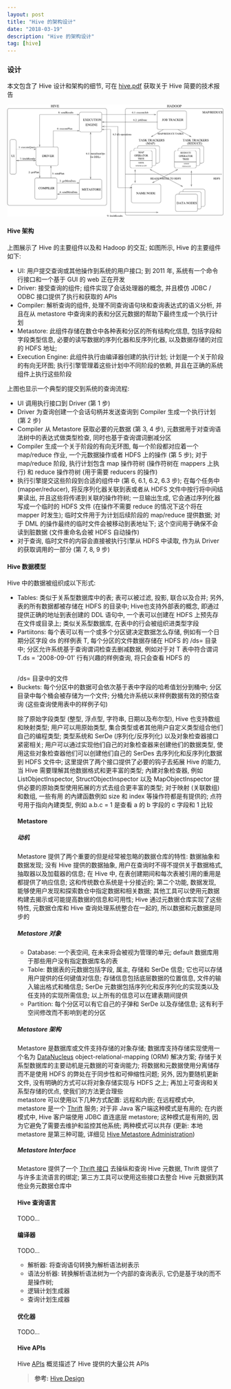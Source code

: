 ```yaml
---
layout: post
title: "Hive 的架构设计"
date: "2018-03-19"
description: "Hive 的架构设计"
tag: [hive]
---
```


### 设计
本文包含了 Hive 设计和架构的细节, 可在  [hive.pdf](https://cwiki.apache.org/confluence/display/Hive/Design#) 获取关于 Hive 简要的技术报告

![Image](/images/posts/2018-03-19-design-of-hive-architecture/1.png)

#### Hive 架构
上图展示了 Hive 的主要组件以及和 Hadoop 的交互; 如图所示, Hive 的主要组件如下:
- UI: 用户提交查询或其他操作到系统的用户接口; 到 2011 年, 系统有一个命令行接口和一个基于 GUI 的 web 正在开发
-  Driver: 接受查询的组件; 组件实现了会话处理器的概念, 并且模仿 JDBC / ODBC 接口提供了执行和获取的 APIs
- Compiler: 解析查询的组件, 处理不同查询语句块和查询表达式的语义分析, 并且在从 metastore 中查询来的表和分区元数据的帮助下最终生成一个执行计划
-  Metastore: 此组件存储在数仓中各种表和分区的所有结构化信息, 包括字段和字段类型信息, 必要的读写数据的序列化器和反序列化器, 以及数据存储的对应的 HDFS 地址;
- Execution Engine: 此组件执行由编译器创建的执行计划; 计划是一个关于阶段的有向无环图; 执行引擎管理着这些计划中不同阶段的依赖, 并且在正确的系统组件上执行这些阶段

上图也显示一个典型的提交到系统的查询流程:
- UI 调用执行接口到 Driver (第 1 步)
- Driver 为查询创建一个会话句柄并发送查询到 Compiler 生成一个执行计划 (第 2 步)
- Compiler 从 Metastore 获取必要的元数据 (第 3, 4 步), 元数据用于对查询语法树中的表达式做类型检查, 同时也基于查询谓词删减分区
- Compiler 生成一个关于阶段的有向无环图, 每一个阶段都对应着一个 map/reduce 作业, 一个元数据操作或者 HDFS 上的操作 (第 5 步); 对于 map/reduce 阶段, 执行计划包含 map 操作符树 (操作符树在 mappers 上执行) 和 reduce 操作符树 (用于需要 reducers 的操作)
- 执行引擎提交这些阶段到合适的组件中 (第 6, 6.1, 6.2, 6.3 步); 在每个任务中 (mapper/reducer), 将反序列化器关联到表或者从 HDFS 文件中按行将中间结果读出, 并且这些将传递到关联的操作符树; 一旦输出生成, 它会通过序列化器写成一个临时的 HDFS 文件 (在操作不需要 reduce 的情况下这个将在 mapper 时发生); 临时文件用于为计划后续阶段的 map/reduce 提供数据; 对于 DML 的操作最终的临时文件会被移动到表地址下; 这个空间用于确保不会读到脏数据 (文件重命名会被 HDFS 自动操作)
- 对于查询, 临时文件的内容会直接被执行引擎从 HDFS 中读取, 作为从 Driver 的获取调用的一部分 (第 7, 8, 9 步)

#### Hive 数据模型
Hive 中的数据被组织成以下形式:
- Tables: 类似于关系型数据库中的表; 表可以被过滤, 投影, 联合以及合并; 另外, 表的所有数据都被存储在 HDFS 的目录中; Hive也支持外部表的概念, 即通过提供正确的地址到表创建的 DDL 语句中, 一个表可以创建在 HDFS 上预先存在文件或目录上; 类似关系型数据库, 在表中的行会被组织进类型字段
- Partiitons: 每个表可以有一个或多个分区键决定数据怎么存储, 例如有一个日期分区字段 ds 的样例表 T, 每个分区的文件数据存储在 HDFS 的 <table location>/ds=<date> 目录中; 分区允许系统基于查询谓词检查去删减数据, 例如对于对 T 表中符合谓词 T.ds = '2008-09-01' 行有兴趣的样例查询, 将只会查看 HDFS 的 <table location>/ds=<date> 目录中的文件
-  Buckets: 每个分区中的数据可会依次基于表中字段的哈希值划分到桶中; 分区目录中每个桶会被存储为一个文件; 分桶允许系统以来样例数据有效的预估查询 (这些查询使用表中的样例子句)


除了原始字段类型 (整型, 浮点型, 字符串, 日期以及布尔型), Hive 也支持数组和映射类型; 用户可以用原始类型, 集合类型或者其他用户自定义类型组合他们自己的编程类型; 类型系统和 SerDe (序列化/反序列化) 以及对象检查器接口紧密相关; 用户可以通过实现他们自己的对象检查器来创建他们的数据类型, 使用这些对象检查器他们可以创建他们自己的 SerDes 去序列化和反序列化数据到 HDFS 文件中; 这里提供了两个接口提供了必要的钩子去拓展 Hive 的能力, 当 Hive 需要理解其他数据格式和更丰富的类型; 內建对象检查器, 例如 ListObjectInspector, StructObjectInspector 以及 MapObjectInspector 提供必要的原始类型使用拓展的方式去组合更丰富的类型; 对于映射 (关联数组) 和数组, 一些有用 的內建函数例如 size 和 index 等操作符都是有提供的; 点符号用于指向內建类型, 例如 a.b.c = 1 是查看 a 的 b 字段的 c 字段和 1 比较

#### Metastore

##### 动机
Metastore 提供了两个重要的但是经常被忽略的数据仓库的特性: 数据抽象和数据发现; 没有 Hive 提供的数据抽象, 用户在查询时不得不提供关于数据格式, 抽取器以及加载器的信息; 在 Hive 中, 在表创建期间和每次表被引用的重用是都提供了响应信息; 这和传统数仓系统是十分接近的; 第二个功能, 数据发现, 能够使用户发现和探索数仓中指定数据和相关数据; 其他工具可以使用元数据构建去揭示或可能提高数据的信息和可用性; Hive 通过元数据仓库实现了这些特性, 元数据仓库和 Hive 查询处理系统整合在一起的, 所以数据和元数据是同步的

##### Metastore 对象
- Database: 一个表空间, 在未来将会被视为管理的单元; default 数据库用于那些用户没有指定数据库名的表
- Table: 数据表的元数据包括字段, 属主, 存储和 SerDe 信息; 它也可以存储用户提供的任何键值对信息; 存储信息包括底层数据的位置信息, 文件的输入输出格式和桶信息; SerDe 元数据包括序列化和反序列化的实现类以及任支持的实现所需信息; 以上所有的信息可以在建表期间提供
- Partition: 每个分区可以有它自己的子弹和 SerDe 以及存储信息; 这有利于空间修改而不影响到老的分区

##### Metastore 架构
Metastore 是数据库或文件支持存储的对象存储; 数据库支持存储实现使用一个名为 [DataNucleus](http://www.datanucleus.org/) object-relational-mapping (ORM) 解决方案; 存储于关系型数据库的主要动机是元数据的可查询能力; 将数据和元数据使用分离储存而不是使用 HDFS 的弊处在于同步性和可伸缩性问题; 另外, 因为要随机更新文件, 没有明确的方式可以将对象存储实现与 HDFS 之上; 再加上可查询和关系型存储的优点, 使我们的方法更合理些  
metastore 可以使用以下几种方式配置: 远程和内嵌; 在远程模式中, metastore 是一个 [Thrift](https://thrift.apache.org/) 服务; 对于非 Java 客户端这种模式是有用的; 在内嵌模式中, Hive 客户端使用 JDBC 直连底层 metastore; 这种模式是有用的, 因为它避免了需要去维护和监控其他系统; 两种模式可以共存 (更新: 本地 metastore 是第三种可能, 详细见 [Hive Metastore Administration](https://cwiki.apache.org/confluence/display/Hive/AdminManual+MetastoreAdmin))

##### Metastore Interface
Metastore 提供了一个 [Thrift 接口](https://thrift.apache.org/docs/idl) 去操纵和查询 Hive 元数据, Thrift 提供了与许多主流语言的绑定; 第三方工具可以使用这些接口去整合 Hive 元数据到其他业务元数据仓库中

#### Hive 查询语言
TODO...

#### 编译器
TODO...
- 解析器: 将查询语句转换为解析语法树表示
- 语法分析器: 转换解析语法树为一个内部的查询表示, 它仍是基于块的而不是操作树;
- 逻辑计划生成器
- 查询计划生成器

#### 优化器
TODO...

#### Hive APIs
Hive [APIs](https://cwiki.apache.org/confluence/display/Hive/Hive+APIs+Overview) 概览描述了 Hive 提供的大量公共 APIs

>**参考:**
[Hive Design](https://cwiki.apache.org/confluence/display/Hive/Design)  

